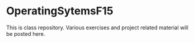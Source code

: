 # OperatingSytemsF15

This is class repository.  Various exercises and project related material will be posted here.
